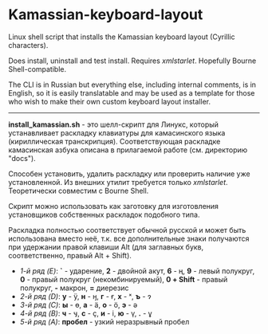 # Kamassian-keyboard-layout

Linux shell script that installs the Kamassian keyboard layout (Cyrillic characters).

Does install, uninstall and test install. Requires *xmlstarlet*. Hopefully Bourne Shell-compatible.

The CLI is in Russian but everything else, including internal comments, is in English, so it is easily translatable and may be used as a template for those who wish to make their own custom keyboard layout installer.

---

**install_kamassian.sh** - это шелл-скрипт для Линукс, который устанавливает раскладку клавиатуры для камасинского языка (кириллическая транскрипция). Соответствующая раскладке камасинская азбука описана в прилагаемой работе (см. директорию "docs").

Способен установить, удалить раскладку или проверить наличие уже установленной. Из внешних утилит требуется только *xmlstarlet*. Теоретически совместим с Bourne Shell.

Скрипт можно использовать как заготовку для изготовления установщиков собственных раскладок подобного типа.

Раскладка полностью соответствует обычной русской и может быть использована вместо неё, т.к. все дополнительные знаки получаются при удержании правой клавиши Alt (для заглавных букв, соответственно, правый Alt + Shift).

* *1-й ряд (E)*: **`** - ударение, **2** - двойной акут, **6** - ң, **9** - левый полукруг, **0** - правый полукруг (некомбинируемый), **0 + Shift** - правый полукруг, **-** макрон, **=** диерезис
* *2-й ряд (D)*: **у** - ӱ, **н** - ӈ, **г** - ғ, **х** - ˣ, **ъ** - ɂ
* *3-й ряд (C)*: **ы** - ө, **а** - ӓ, **о** - ӧ, **э** - ә
* *4-й ряд (B)*: **ч** - ӌ, **c** - ҫ, **и** - і, **ю** - ү, **.** - ұ
* *5-й ряд (A)*: **пробел** - узкий неразрывный пробел
